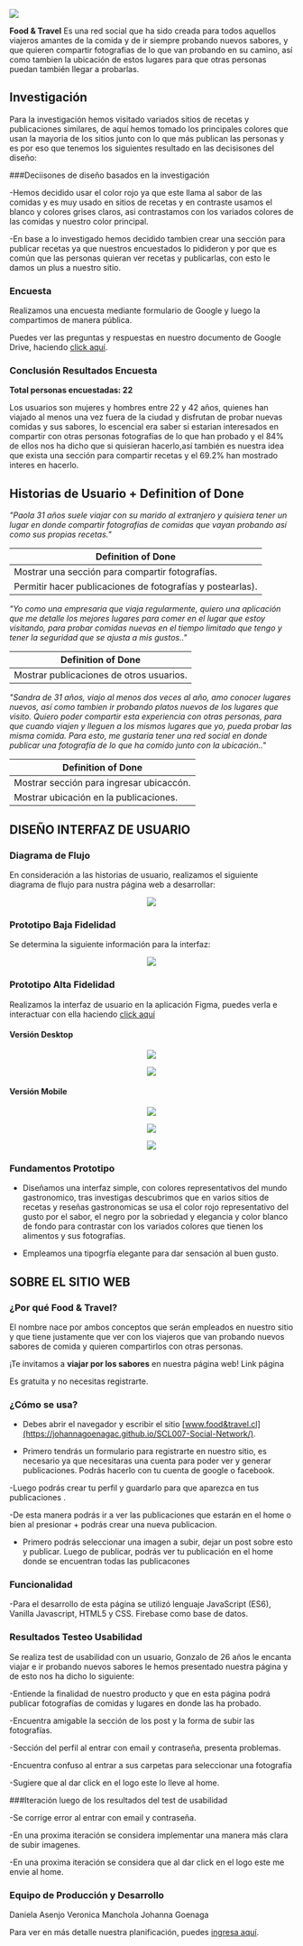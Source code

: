 <p>
<img src="http://subirimagen.me/uploads/20190203141339.png">
</p>

 **Food & Travel** Es una red social que ha sido creada para todos aquellos viajeros amantes de la comida y de ir siempre probando nuevos sabores, y que quieren compartir fotografias de lo que van probando en su camino, así como tambien la ubicación de estos lugares para que otras personas puedan también llegar a probarlas.

## Investigación

Para la investigación hemos visitado variados sitios de recetas y publicaciones similares, de aquí hemos tomado los principales colores que usan la mayoria de los sitios junto con lo que más publican las personas y es por eso que tenemos los siguientes resultado en las decisisones del diseño:

###Deciisones de diseño basados en la investigación

-Hemos decidido usar el color rojo ya que este llama al sabor de las comidas y es muy usado en sitios de recetas y en contraste usamos el blanco y colores grises claros, asi contrastamos con los variados colores de las comidas y nuestro color principal.

-En base a lo investigado hemos decidido tambien crear una sección para publicar recetas ya que nuestros encuestados lo pidideron y por que es común que las personas quieran ver recetas y publicarlas, con esto le damos un plus a nuestro sitio.

### Encuesta
Realizamos una encuesta mediante formulario de Google y luego la compartimos de manera pública.

Puedes ver las preguntas y respuestas en nuestro documento de Google Drive, haciendo [click aquí](https://docs.google.com/forms/d/1xCfdDAzcZff-meOZBPD6VEffCje2zPkioq_kYQvrsY8/edit).

### Conclusión Resultados Encuesta
**Total personas encuestadas: 22**

Los usuarios son mujeres y hombres entre 22 y 42 años, quienes han viajado al menos una vez fuera de la ciudad y disfrutan de probar nuevas comidas y sus sabores, lo escencial era saber si estarian interesados en compartir con otras personas fotografías de lo que han probado y el 84% de ellos nos ha dicho que si quisieran hacerlo,así también es nuestra idea que exista una sección para compartir recetas y el 69.2% han mostrado interes en hacerlo.


## Historias de Usuario + Definition of Done

_"Paola 31 años suele viajar con su marido al extranjero y quisiera tener un lugar en donde compartir fotografías de comidas que vayan probando así como sus propias recetas."_

| Definition of Done
|--------------------------|
|Mostrar una sección para compartir fotografías.|
|Permitir hacer publicaciones de fotografías y postearlas).|

_"Yo como una empresaria que viaja regularmente, quiero una aplicación que me detalle los mejores lugares para comer en el lugar que estoy visitando, para probar comidas nuevas en el tiempo limitado que tengo y tener la seguridad que se ajusta a mis gustos.."_

| Definition of Done
|--------------------------|
| Mostrar publicaciones de otros usuarios.|

_"Sandra de 31 años, viajo al menos dos veces al año, amo conocer lugares nuevos, así como tambien ir probando platos nuevos de los lugares que visito. Quiero poder compartir esta experiencia con otras personas, para que cuando viajen y lleguen a los mismos lugares que yo, pueda probar las misma comida. Para esto, me gustaría tener una red social en donde publicar una fotografía  de lo que ha comido junto con la ubicación.."_

| Definition of Done
|--------------------------|
| Mostrar sección para ingresar ubicaccón.|
| Mostrar ubicación en la publicaciones.|


## DISEÑO  INTERFAZ DE USUARIO

### Diagrama de Flujo

En consideración a las historias de usuario, realizamos el siguiente diagrama de flujo para nustra página web a desarrollar:

<p align="center">
<img src="http://subirimagen.me/uploads/20190203141501.jpg">
</p>

### Prototipo  Baja Fidelidad
Se determina la siguiente información para la interfaz:


<p align="center">
<img src="http://subirimagen.me/uploads/20190203141930.jpg">
</p>

### Prototipo Alta Fidelidad
Realizamos la interfaz de usuario en la aplicación Figma, puedes verla e interactuar con ella haciendo [click aquí](https://www.figma.com/proto/KhcAlLUDnMRdTxc6tC3K0Onc/Food-%26-Travel?node-id=34%3A67&scaling=scale-down)

#### Versión Desktop

<p align="center">
<img src="http://subirimagen.me/uploads/20190214132727.24">
</p>

<p align="center">
<img src="http://subirimagen.me/uploads/20190214133124.26">
</p>


#### Versión Mobile

<p align="center">
<img src="http://subirimagen.me/uploads/20190214132156.21">
</p>

<p align="center">
<img src="http://subirimagen.me/uploads/20190214132301.06">
</p>

<p align="center">
<img src="http://subirimagen.me/uploads/20190214132024.38">
</p>

### Fundamentos Prototipo

- Diseñamos una interfaz simple, con colores representativos del mundo gastronomico, tras investigas descubrimos que en varios sitios de recetas y reseñas gastronomicas se usa el color rojo representativo del gusto por el sabor, el negro por la sobriedad y elegancia y color blanco de fondo para contrastar con los variados colores que tienen los alimentos y sus fotografías. 

- Empleamos una tipogrfía elegante para dar sensación al buen gusto. 

## SOBRE EL SITIO WEB

### ¿Por qué Food & Travel?
El nombre nace por ambos conceptos que serán empleados en nuestro sitio y que tiene justamente que ver con los viajeros que van probando nuevos sabores de comida y quieren compartirlos con otras personas.

¡Te invitamos a **viajar por los sabores** en nuestra página web!
Link página

Es gratuita y no necesitas registrarte.

### ¿Cómo se usa?
- Debes abrir el navegador y escribir el sitio [www.food&travel.cl](https://johannagoenagac.github.io/SCL007-Social-Network/).

- Primero tendrás un formulario para registrarte en nuestro sitio, es necesario ya que necesitaras una cuenta para poder ver y generar publicaciones.
Podrás hacerlo con tu cuenta de google o facebook.

-Luego podrás crear tu perfil y guardarlo para que aparezca en tus publicaciones .

-De esta manera podrás ir a ver las publicaciones que estarán en el home o bien al presionar + podrás crear una nueva publicacion.

- Primero podrás seleccionar una imagen a subir, dejar un post sobre esto y publicar.
Luego de publicar, podrás ver tu publicación en el home donde se encuentran todas las publicacones


### Funcionalidad

-Para el desarrollo de esta página se utilizó lenguaje JavaScript (ES6), Vanilla Javascript, HTML5 y CSS.
Firebase como base de datos.

### Resultados Testeo Usabilidad

Se realiza test de usabilidad con un usuario, Gonzalo de 26 años le encanta viajar e ir probando nuevos sabores le hemos presentado nuestra página y de esto nos ha dicho lo siguiente:

-Entiende la finalidad de nuestro producto y que en esta página podrá publicar fotografías de comidas y lugares en donde las ha probado.

-Encuentra amigable la sección de los post y la forma de subir las fotografías.

-Sección del perfil al entrar con email y contraseña, presenta problemas.

-Encuentra confuso al entrar a sus carpetas para seleccionar una fotografía

-Sugiere que al dar click en el logo este lo lleve al home.

###Iteración luego de los resultados del test de usabilidad

-Se corrige error al entrar con email y contraseña.

-En una proxima iteración se considera implementar una manera más clara de subir imagenes.

-En una proxima iteración se considera que al dar click en el logo este me envie al home.



### Equipo de Producción y Desarrollo

Daniela Asenjo
Veronica Manchola
Johanna Goenaga


Para ver en más detalle nuestra planificación, puedes [ingresa aquí](https://trello.com/b/n5HoBtQR/travel-food).
